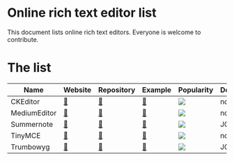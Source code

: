 # Online rich text editor list
This document lists online rich text editors. Everyone is welcome to contribute.

# The list
| Name | Website | Repository | Example | Popularity | Dependencies |
| ---- | ------- | ---------- | ------- | ---------- | ------------ |
| CKEditor | [🔗](http://ckeditor.com/) | [🔗](https://github.com/ckeditor/ckeditor-dev) | [🔗](http://ckeditor.com/demo#full) | ![](https://img.shields.io/github/stars/ckeditor/ckeditor-dev.svg?label=Stars%20on%20GitHub) | none |
| MediumEditor | [🔗](http://yabwe.github.io/medium-editor/) | [🔗](https://github.com/yabwe/medium-editor) | [🔗](http://yabwe.github.io/medium-editor/) | ![](https://img.shields.io/github/stars/yabwe/medium-editor.svg?label=Stars%20on%20GitHub) |  none |
| Summernote | [🔗](http://summernote.org/) | [🔗](https://github.com/summernote/summernote) | [🔗](http://summernote.org/examples/) | ![](https://img.shields.io/github/stars/summernote/summernote.svg?label=Stars%20on%20GitHub) | JQuery 2 |
| TinyMCE  | [🔗](https://www.tinymce.com/) | [🔗](https://github.com/tinymce/tinymce) | [🔗](https://www.tinymce.com/docs/demo/full-featured/) | ![](https://img.shields.io/github/stars/tinymce/tinymce.svg?label=Stars%20on%20GitHub) | none |
| Trumbowyg  | [🔗](http://alex-d.github.io/Trumbowyg/) | [🔗](https://github.com/Alex-D/Trumbowyg) | [🔗](http://alex-d.github.io/Trumbowyg/) | ![](https://img.shields.io/github/stars/Alex-D/Trumbowyg.svg?label=Stars%20on%20GitHub) | JQuery 3 |
